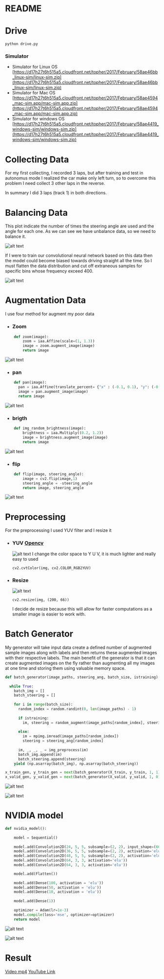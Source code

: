 [//]: # (Image References)

[video1]: ./output_vid/output_vid.mp4 "videomp4"
[video2]: https://www.youtube.com/watch?v=T9FdAELz1KA "videoYT"
[image1]: ./demo/plthist.png "Collecte"
[image2]: ./demo/plthistremoved.png "Balance"
[image3]: ./demo/trainandvalid.png "Train&Valid"
[image4]: ./demo/zoomed.png "zoom"
[image5]: ./demo/panned.png "panned"
[image6]: ./demo/bright.png "brightness"
[image7]: ./demo/flipped.png "flipped"
[image8]: ./demo/YUV.png "YUV"
[image9]: ./demo/resizeandpreproc.png "resizeandpreproc"
[image10]: ./demo/generator.png "generator"
[image11]: ./demo/summary.png "summary"
[image12]: ./demo/tensorboardMainGraph_1.png "graph"
[link1]: "https://docs.opencv.org/ref/2.4.13.3/d0/de9/structcv_1_1gpu_1_1device_1_1color__detail_1_1RGB2YUV.html" "RGB2YUV"

# README

# Drive

`python drive.py`
### Simulator
- Simulator for Linux OS [https://d17h27t6h515a5.cloudfront.net/topher/2017/February/58ae46bb_linux-sim/linux-sim.zip](https://d17h27t6h515a5.cloudfront.net/topher/2017/February/58ae46bb_linux-sim/linux-sim.zip)
- Simulator for Mac OS [https://d17h27t6h515a5.cloudfront.net/topher/2017/February/58ae4594_mac-sim.app/mac-sim.app.zip](https://d17h27t6h515a5.cloudfront.net/topher/2017/February/58ae4594_mac-sim.app/mac-sim.app.zip)
- Simulator for windows OS [https://d17h27t6h515a5.cloudfront.net/topher/2017/February/58ae4419_windows-sim/windows-sim.zip](https://d17h27t6h515a5.cloudfront.net/topher/2017/February/58ae4419_windows-sim/windows-sim.zip)
# Collecting Data

For my first collecting, I recorded 3 laps, but after training and test in autonomus mode I realized the car make only left turn, so to overcome this problem I need collect 3 other laps in the reverse.

In summary I did 3 laps (track 1) in both directions.


# Balancing Data
This plot indicate the number of times the steering angle are used and the angle for each one.
As we can see we have unbalance data, so we need to balance it.


![alt text][image1]

If I were to train our convolutional neural network based on this data then the model could become biased towards driving straight all the time. So I must flatten the data distribution and cut off extraneous samples for specific bins whose frequency exceed 400.

![alt text][image2]





# Augmentation Data
I use four method for augment my poor data

- ### Zoom

```python
    def zoom(image):
        zoom = iaa.Affine(scale=(1, 1.3))
        image = zoom.augment_image(image)
        return image
```
![alt text][image4]


- ### pan
```python
    def pan(image):
      pan = iaa.Affine(translate_percent= {"x" : (-0.1, 0.1), "y": (-0.1, 0.1)})
      image = pan.augment_image(image)
      return image
```
![alt text][image5]


- ### brigth

```python
    def img_random_brightness(image):
        brightness = iaa.Multiply((0.2, 1.2))
        image = brightness.augment_image(image)
        return image
```
![alt text][image6]



- ### flip

```python
    def flip(image, steering_angle):
        image = cv2.flip(image,1)
        steering_angle = -steering_angle
        return image, steering_angle
```
![alt text][image7]



# Preprocessing

For the preprocessing I used YUV filter and I resize it

- ### YUV [Opencv][link1]

    ![alt text][image8] I change the color space to Y U V, it is much lighter and really easy to used

    ```
    cv2.cvtColor(img, cv2.COLOR_RGB2YUV)
    ```

- ### Resize

    ![alt text][image9]

    ```
    cv2.resize(img, (200, 66))
    ```
    I decide de resize because this will allow for faster computations as a smaller image is easier to work with.

# Batch Generator

My generator will take input data create a defined number of augmented sample images along with labels and then returns these augmented images with their respective labels.
The main benefit of the generator is that it can create augmented images on the fly rather than augmenting all my images at one time and storing them using valuable memory space.

```python
def batch_generator(image_paths, steering_ang, batch_size, istraining):
  
  while True:
    batch_img = []
    batch_steering = []
    
    for i in range(batch_size):
      random_index = random.randint(0, len(image_paths) - 1)
      
      if istraining:
        im, steering = random_augment(image_paths[random_index], steering_ang[random_index])
     
      else:
        im = mpimg.imread(image_paths[random_index])
        steering = steering_ang[random_index]
      
      im, _, _, _ = img_preprocess(im)
      batch_img.append(im)
      batch_steering.append(steering)
    yield (np.asarray(batch_img), np.asarray(batch_steering))  

x_train_gen, y_train_gen = next(batch_generator(X_train, y_train, 1, 1))
x_valid_gen, y_valid_gen = next(batch_generator(X_valid, y_valid, 1, 0))

```

![alt text][image10]

![alt text][image3]
# NVIDIA model



```python
def nvidia_model():
    
    model = Sequential()
    
    model.add(Convolution2D(24, 5, 5, subsample=(2, 2), input_shape=(66, 200, 3), activation='elu'))
    model.add(Convolution2D(36, 5, 5, subsample=(2, 2), activation='elu'))
    model.add(Convolution2D(48, 5, 5, subsample=(2, 2), activation='elu'))
    model.add(Convolution2D(64, 3, 3, activation='elu'))
    model.add(Convolution2D(64, 3, 3, activation='elu'))

    model.add(Flatten())
  
    model.add(Dense(100, activation = 'elu'))
    model.add(Dense(50, activation = 'elu'))
    model.add(Dense(10, activation = 'elu'))
    
    model.add(Dense(1))
    
    optimizer = Adam(lr=1e-3)
    model.compile(loss='mse', optimizer=optimizer)
    return model
```


![alt text][image11]

![alt text][image12]


# Result


[Video mp4][video1]
[YouTube Link][video2]